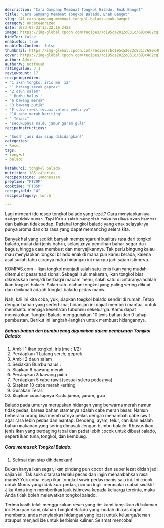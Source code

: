 ```yaml
---
description: "Cara Gampang Membuat Tongkol Balado, Enak Banget"
title: "Cara Gampang Membuat Tongkol Balado, Enak Banget"
slug: 941-cara-gampang-membuat-tongkol-balado-enak-banget
category: Uncategorized
date: 2023-02-23T13:32:16.242Z
image: https://img-global.cpcdn.com/recipes/bc195ca2022c831c/680x482cq70/tongkol-balado-foto-resep-utama.jpg
hideToc: false
enableToc: true
enableTocContent: false
thumbnail: https://img-global.cpcdn.com/recipes/bc195ca2022c831c/680x482cq70/tongkol-balado-foto-resep-utama.jpg
cover: https://img-global.cpcdn.com/recipes/bc195ca2022c831c/680x482cq70/tongkol-balado-foto-resep-utama.jpg
author: Admin
authorAv: notfound
ratingvalue: 3.1
reviewcount: 17
recipeingredient:
- "1 ikan tongkol iris me  12"
- "1 batang sereh geprek"
- "2 daun salam"
- " Bumbu halus "
- "6 bawang merah"
- "3 bawang putih"
- "5 cabe rawit sesuai selera pedasnya"
- "10 cabe merah keriting"
- " Terasi"
- "secukupnya Kaldu jamur garam gula"
recipeinstructions:

- "Sudah jadi dan siap dihidangkan!"
categories:
- Resep
tags:
- tongkol
- balado

katakunci: tongkol balado 
nutrition: 185 calories
recipecuisine: Indonesian
preptime: "PT29M"
cooktime: "PT35M"
recipeyield: "4"
recipecategory: Lunch

---
```



Lagi mencari ide resep tongkol balado yang lezat? Cara menyiapkannya sangat tidak susah. Tapi Kalau salah mengolah maka hasilnya akan hambar dan bahkan tidak sedap. Padahal tongkol balado yang enak selayaknya punya aroma dan cita rasa yang dapat memancing selera kita.


Banyak hal yang sedikit banyak mempengaruhi kualitas rasa dari tongkol balado, mulai dari jenis bahan, selanjutnya pemilihan bahan segar dan bagus, hingga cara membuat dan menyajikannya. Tak perlu bingung kalau mau menyiapkan tongkol balado enak di mana pun kamu berada, karena asal sudah tahu caranya maka hidangan ini mampu jadi sajian istimewa.

KOMPAS.com - Ikan tongkol menjadi salah satu jenis ikan yang mudah ditemui di pasar tradisional. Sebagai lauk makanan, ikan tongkol bisa dikreasikan menjadi berbagai macam menu, salah satu di antaranya adalah ikan tongkol balado. Salah satu olahan tongkol yang paling sering dibuat dan dinikmati adalah tongkol balado pedas manis.


Nah, kali ini kita coba, yuk, siapkan tongkol balado sendiri di rumah. Tetap dengan bahan yang sederhana, hidangan ini dapat memberi manfaat untuk membantu menjaga kesehatan tubuhmu sekeluarga. Kamu dapat menyiapkan Tongkol Balado menggunakan 10 jenis bahan dan 0 tahap pembuatan. Berikut ini langkah-langkah untuk membuat hidangannya.

<!--inarticleads1-->

##### Bahan-bahan dan bumbu yang digunakan dalam pembuatan Tongkol Balado:

1. Ambil 1 ikan tongkol, iris (me : 1/2)
1. Persiapkan 1 batang sereh, geprek
1. Ambil 2 daun salam
1. Sediakan  Bumbu halus :
1. Siapkan 6 bawang merah
1. Persiapkan 3 bawang putih
1. Persiapkan 5 cabe rawit (sesuai selera pedasnya)
1. Siapkan 10 cabe merah keriting
1. Gunakan  Terasi
1. Siapkan secukupnya Kaldu jamur, garam, gula


Balado pada umunya merupakan hidangan yang berwarna merah namun tidak pedas, karena bahan utamanya adalah cabe merah besar. Namun beberapa orang bisa membuatnya pedas dengan menambah cabe rawit agar rasa lebih pedas dan mantap. Dendeng, ayam, telur, dan ikan adalah bahan makanan yang sering dimasak dengan bumbu balado. Khusus ikan, jenis ikan yang berdaging tebal dan padat lebih cocok untuk dibuat balado, seperti ikan tuna, tongkol, dan kembung. 

<!--inarticleads2-->

##### Cara memasak Tongkol Balado:


1. Selesai dan siap dihidangkan!

Bukan hanya ikan segar, ikan pindang pun cocok dan super lezat diolah jadi sajian ini. Tak suka citarasa terlalu pedas dan ingin menambahkan rasa manis? Yuk coba resep ikan tongkol suwir pedas manis satu ini. Ini cocok untuk Moms yang tidak kuat pedas, namun ingin merasakan cabai sedikit! Jika Anda ingin memberikan lauk istimewa kepada keluarga tercinta, maka Anda tidak boleh melewatkan tongkol balado. 

Terima kasih telah menggunakan resep yang tim kami tampilkan di halaman ini. Harapan kami, olahan Tongkol Balado yang mudah di atas dapat membantu anda menyiapkan hidangan yang lezat untuk keluarga/teman ataupun menjadi ide untuk berbisnis kuliner. Selamat mencoba!
